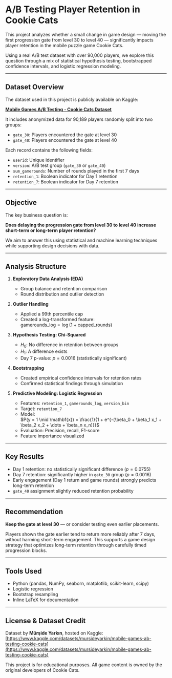 # A/B Testing Player Retention in Cookie Cats

This project analyzes whether a small change in game design — moving the first progression gate from level 30 to level 40 — significantly impacts player retention in the mobile puzzle game Cookie Cats.

Using a real A/B test dataset with over 90,000 players, we explore this question through a mix of statistical hypothesis testing, bootstrapped confidence intervals, and logistic regression modeling.

---

## Dataset Overview

The dataset used in this project is publicly available on Kaggle:

**[Mobile Games A/B Testing - Cookie Cats Dataset](https://www.kaggle.com/datasets/mursideyarkin/mobile-games-ab-testing-cookie-cats/data)**

It includes anonymized data for 90,189 players randomly split into two groups:

- `gate_30`: Players encountered the gate at level 30  
- `gate_40`: Players encountered the gate at level 40

Each record contains the following fields:

- `userid`: Unique identifier  
- `version`: A/B test group (`gate_30` or `gate_40`)  
- `sum_gamerounds`: Number of rounds played in the first 7 days  
- `retention_1`: Boolean indicator for Day 1 retention  
- `retention_7`: Boolean indicator for Day 7 retention

---

## Objective

The key business question is:

**Does delaying the progression gate from level 30 to level 40 increase short-term or long-term player retention?**

We aim to answer this using statistical and machine learning techniques while supporting design decisions with data.

---

## Analysis Structure

1. **Exploratory Data Analysis (EDA)**  
   - Group balance and retention comparison  
   - Round distribution and outlier detection  

2. **Outlier Handling**  
   - Applied a 99th percentile cap  
   - Created a log-transformed feature:  
     $\text{gamerounds\_log} = \log(1 + \text{capped\_rounds})$

3. **Hypothesis Testing: Chi-Squared**  
   - $H_0$: No difference in retention between groups  
   - $H_1$: A difference exists  
   - Day 7 p-value: $p = 0.0016$ (statistically significant)

4. **Bootstrapping**  
   - Created empirical confidence intervals for retention rates  
   - Confirmed statistical findings through simulation

5. **Predictive Modeling: Logistic Regression**  
   - Features: `retention_1`, `gamerounds_log`, `version_bin`  
   - Target: `retention_7`  
   - Model:  
     $P(y = 1 \mid \mathbf{x}) = \frac{1}{1 + e^{-(\beta_0 + \beta_1 x_1 + \beta_2 x_2 + \dots + \beta_n x_n)}}$  
   - Evaluation: Precision, recall, F1-score  
   - Feature importance visualized

---

## Key Results

- Day 1 retention: no statistically significant difference ($p = 0.0755$)  
- Day 7 retention: significantly higher in `gate_30` group ($p = 0.0016$)  
- Early engagement (Day 1 return and game rounds) strongly predicts long-term retention  
- `gate_40` assignment slightly reduced retention probability

---

## Recommendation

**Keep the gate at level 30** — or consider testing even earlier placements.

Players shown the gate earlier tend to return more reliably after 7 days, without harming short-term engagement. This supports a game design strategy that optimizes long-term retention through carefully timed progression blocks.

---

## Tools Used

- Python (pandas, NumPy, seaborn, matplotlib, scikit-learn, scipy)
- Logistic regression
- Bootstrap resampling
- Inline LaTeX for documentation

---

## License & Dataset Credit

Dataset by **Mürşide Yarkın**, hosted on Kaggle:  
[https://www.kaggle.com/datasets/mursideyarkin/mobile-games-ab-testing-cookie-cats](https://www.kaggle.com/datasets/mursideyarkin/mobile-games-ab-testing-cookie-cats)

This project is for educational purposes. All game content is owned by the original developers of Cookie Cats.
